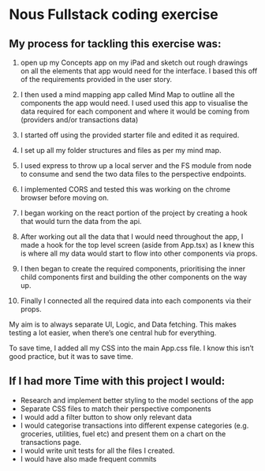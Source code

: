 # Nous Fullstack coding exercise

## My process for tackling this exercise was:

1. open up my Concepts app on my iPad and sketch out rough drawings on all the elements that app would need for the interface. I based this off of the requirements provided in the user story.

2. I then used a mind mapping app called Mind Map to outline all the components the app would need. I used used this app to visualise the data required for each component and where it would be coming from (providers and/or transactions data)

3. I started off using the provided starter file and edited it as required.

4. I set up all my folder structures and files as per my mind map.

5. I used express to throw up a local server and the FS module from node to consume and send the two data files to the perspective endpoints.

6. I implemented CORS and tested this was working on the chrome browser before moving on.

7. I began working on the react portion of the project by creating a hook that would turn the data from the api.

8. After working out all the data that I would need throughout the app, I made a hook for the top level screen (aside from App.tsx) as I knew this is where all my data would start to flow into other components via props.

9. I then began to create the required components, prioritising the inner child components first and building the other components on the way up.

10. Finally I connected all the required data into each components via their props.

My aim is to always separate UI, Logic, and Data fetching. This makes testing a lot easier, when there’s one central hub for everything.

To save time, I added all my CSS into the main App.css file. I know this isn’t good practice, but it was to save time.

## If I had more Time with this project I would:

- Research and implement better styling to the model sections of the app
- Separate CSS files to match their perspective components
- I would add a filter button to show only relevant data
- I would categorise transactions into different expense categories (e.g. groceries, utilities, fuel etc) and present them on a chart on the transactions page.
- I would write unit tests for all the files I created.
- I would have also made frequent commits
